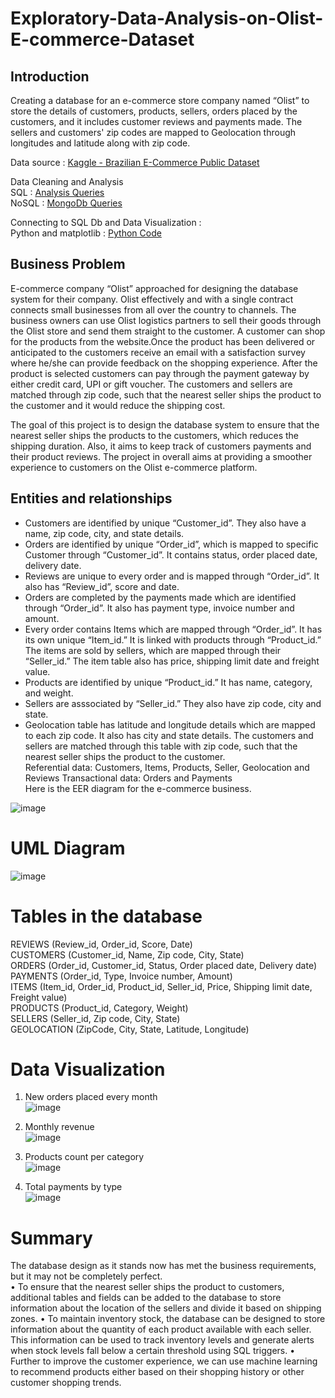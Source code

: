 # Exploratory-Data-Analysis-on-Olist-E-commerce-Dataset

## Introduction

Creating a database for an e-commerce store company named “Olist” to store the details of customers, products, sellers, orders placed by the customers, and it includes customer reviews and payments made. The sellers and customers' zip codes are mapped to Geolocation through longitudes and latitude along with zip code.

Data source : [Kaggle - Brazilian E-Commerce Public Dataset](https://www.kaggle.com/datasets/jayeshsalunke101/brazilian-ecommerce-public-dataset?select=olist_products_dataset.csv)

Data Cleaning and Analysis <br/>
SQL : [Analysis Queries](https://github.com/manvith1604/Exploratory-Data-Analysis-on-Olist-E-commerce-Dataset/blob/main/SQL%20Queries/Query.md)<br/>
NoSQL : [MongoDb Queries](https://github.com/manvith1604/Exploratory-Data-Analysis-on-Olist-E-commerce-Dataset/blob/main/Mongo_Query.json)

Connecting to SQL Db and Data Visualization :<br/>
Python and matplotlib : [Python Code](https://github.com/manvith1604/Exploratory-Data-Analysis-on-Olist-E-commerce-Dataset/blob/main/Project.ipynb)

## Business Problem
E-commerce company “Olist” approached for designing the database system for their company. Olist effectively and with a single contract connects small businesses from all over the country to channels. The business owners can use Olist logistics partners to sell their goods through the Olist store and send them straight to the customer. A customer can shop for the products from the website.Once the product has been delivered or anticipated to the customers receive an email with a satisfaction survey where he/she can provide feedback on the shopping experience. After the product is selected customers can pay through the payment gateway by either credit card, UPI or gift voucher.  The customers and sellers are matched through zip code, such that the nearest seller ships the product to the customer and it would reduce the shipping cost. 

The goal of this project is to design the database system to ensure that the nearest seller ships the products to the customers, which reduces the shipping duration. Also, it aims to keep track of customers payments and their product reviews. 
The project in overall aims at providing a smoother experience to customers on the Olist e-commerce platform.

## Entities and relationships
- Customers are identified by unique “Customer_id”. They also have a name, zip code, city, and state details.
- Orders are identified by unique “Order_id”, which is mapped to specific Customer through “Customer_id”. It contains status, order placed date, delivery date.
- Reviews are unique to every order and is mapped through “Order_id”. It also has “Review_id”, score and date.
- Orders are completed by the payments made which are identified through “Order_id”. It also has payment type, invoice number and amount.
- Every order contains Items which are mapped through “Order_id”. It has its own unique “Item_id.” It is linked with products through “Product_id.”
The items are sold by sellers, which are mapped through their “Seller_id.” The item table also has price, shipping limit date and freight value.
- Products are identified by unique “Product_id.” It has name, category, and weight.
- Sellers are asssociated by “Seller_id.” They also have zip code, city and state.
- Geolocation table has latitude and longitude details which are mapped to each zip code. It also has city and state details. The customers and sellers are matched through this table with zip code, such that the nearest seller ships the product to the customer. <br/>
Referential data: Customers, Items, Products, Seller, Geolocation and Reviews Transactional data: Orders and Payments<br/>
Here is the EER diagram for the e-commerce business.

![image](https://github.com/manvith1604/Exploratory-Data-Analysis-on-Olist-E-commerce-Dataset/assets/66794160/5e8e3af5-fa2a-49f0-9933-f224bbb407a3)

# UML Diagram
![image](https://github.com/manvith1604/Exploratory-Data-Analysis-on-Olist-E-commerce-Dataset/assets/66794160/b8eadcde-1d14-4a45-b784-74e8e4c2e0e7)

# Tables in the database

REVIEWS (Review_id, Order_id, Score, Date) <br/>
CUSTOMERS (Customer_id, Name, Zip code, City, State)<br/>
ORDERS (Order_id, Customer_id, Status, Order placed date, Delivery date)<br/>
PAYMENTS (Order_id, Type, Invoice number, Amount)<br/>
ITEMS (Item_id, Order_id, Product_id, Seller_id, Price, Shipping limit date, Freight value)<br/>
PRODUCTS (Product_id, Category, Weight)<br/>
SELLERS (Seller_id, Zip code, City, State)<br/>
GEOLOCATION (ZipCode, City, State, Latitude, Longitude)<br/>

# Data Visualization

1.	New orders placed every month<br/>
      ![image](https://github.com/manvith1604/Exploratory-Data-Analysis-on-Olist-E-commerce-Dataset/assets/66794160/835cdda8-365e-4799-8b2b-4671e4d46d34)

2.	Monthly revenue<br/>
      ![image](https://github.com/manvith1604/Exploratory-Data-Analysis-on-Olist-E-commerce-Dataset/assets/66794160/a0d22c7c-2715-4c28-84c1-aff7aef4ea07)

3.	Products count per category<br/>
      ![image](https://github.com/manvith1604/Exploratory-Data-Analysis-on-Olist-E-commerce-Dataset/assets/66794160/9990bc18-e120-4cb0-b367-a6537eff8a9e)

4.	Total payments by type<br/>
      ![image](https://github.com/manvith1604/Exploratory-Data-Analysis-on-Olist-E-commerce-Dataset/assets/66794160/e39c92c8-b964-4ebe-837e-7bb1078c387a)

# Summary

The database design as it stands now has met the business requirements, but it may not be completely perfect. <br/>
•	To ensure that the nearest seller ships the product to customers, additional tables and fields can be added to the database to store information about the location of the sellers and divide it based on shipping zones. 
•	To maintain inventory stock, the database can be designed to store information about the quantity of each product available with each seller. This information can be used to track inventory levels and generate alerts when stock levels fall below a certain threshold using SQL triggers.
•	Further to improve the customer experience, we can use machine learning to recommend products either based on their shopping history or other customer shopping trends.
